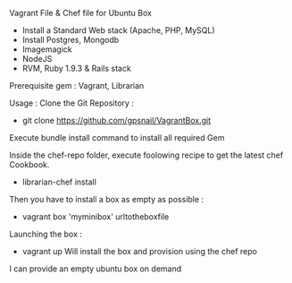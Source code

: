 Vagrant File & Chef file for Ubuntu Box

- Install a Standard Web stack (Apache, PHP, MySQL)
- Install Postgres, Mongodb
- Imagemagick
- NodeJS
- RVM, Ruby 1.9.3 & Rails stack

Prerequisite gem : Vagrant, Librarian

Usage : 
Clone the Git Repository :
- git clone  https://github.com/gpsnail/VagrantBox.git

Execute bundle install command to install all required Gem

Inside the chef-repo folder, execute foolowing recipe to get the latest chef Cookbook.
- librarian-chef install

Then you have to install a box as empty as possible : 
- vagrant box 'myminibox' urltotheboxfile

Launching the box :
- vagrant up 
Will install the box and provision using the chef repo

I can provide an empty ubuntu box on demand
